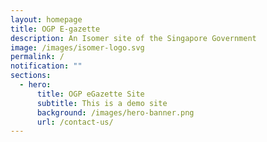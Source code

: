 ```yaml
---
layout: homepage
title: OGP E-gazette
description: An Isomer site of the Singapore Government
image: /images/isomer-logo.svg
permalink: /
notification: ""
sections:
  - hero:
      title: OGP eGazette Site
      subtitle: This is a demo site
      background: /images/hero-banner.png
      url: /contact-us/
---
```

